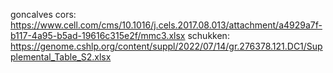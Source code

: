 goncalves cors: https://www.cell.com/cms/10.1016/j.cels.2017.08.013/attachment/a4929a7f-b117-4a95-b5ad-19616c315e2f/mmc3.xlsx
schukken: https://genome.cshlp.org/content/suppl/2022/07/14/gr.276378.121.DC1/Supplemental_Table_S2.xlsx

